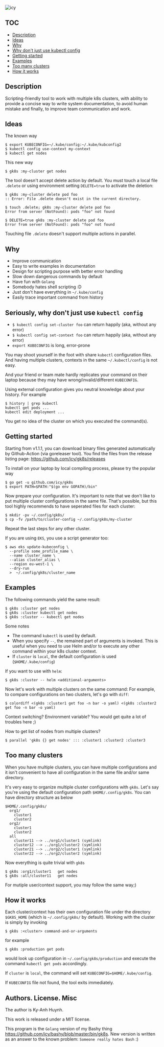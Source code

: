 ![icy](https://github.com/icy/gk8s/workflows/icy/badge.svg)

## TOC

* [Description](#description)
* [Ideas](#ideas)
* [Why](#why)
* [Why don't just use kubectl config](#seriously-why-dont-just-use-kubectl-config)
* [Getting started](#getting-started)
* [Examples](#examples)
* [Too many clusters](#too-many-clusters)
* [How it works](#how-it-works)

## Description

Scripting-friendly tool to work with multiple k8s clusters, with ability to provide a concise way
to write system documentation, to avoid human mistake and finally, to improve team communication and work.

## Ideas

The known way

```
$ export KUBECONFIG=~/.kube/config:~/.kube/kubconfig2
$ kubectl config use-context my-context
$ kubectl get nodes
```

This new way

```
$ gk8s :my-cluster get nodes
```

The tool doesn't accept delete action by default.
You must touch a local file `.delete` or using environment setting `DELETE=true`
to activate the deletion:

```
$ gk8s :my-cluster delete pod foo
:: Error: File .delete doesn't exist in the current directory.

$ touch .delete; gk8s :my-cluster delete pod foo
Error from server (NotFound): pods "foo" not found

$ DELETE=true gk8s :my-cluster delete pod foo
Error from server (NotFound): pods "foo" not found
```

Touching file `.delete` doesn't support multiple actions in parallel.

## Why

* Improve communication
* Easy to write examples in documentation
* Design for scripting purpose with better error handling
* Slow down dangerous commands by default
* Have fun with `Golang`
* Somebody hates shell scripting :D
* Just don't have everything in `~/.kube/config`
* Easily trace important command from history

## Seriously, why don't just use `kubectl config`

* `$ kubectl config set-cluster foo` can return happily (aka, without any error)
* `$ kubectl config set-context foo` can return happily (aka, without any error)
* `export KUBECONFIG` is long, error-prone

You may shoot yourself in the foot with share `kubectl` configuration files.
And having multiple clusters, contexts in the same `~/.kubectl/config` is
not easy.

And your friend or team mate hardly replicates your command on their laptop
because they may have wrong/invalid/different `KUBECONFIG`.

Using external configuration gives you neutral knowledge about your
history. For example

```
$ history | grep kubectl
kubectl get pods ...
kubectl edit deployment ...
```

You get no idea of the cluster on which you executed the command(s).

## Getting started

Starting from v1.1.1, you can download binary files generated automatically 
by Github-Action (via goreleaser tool). You find the files from 
the release listing page: https://github.com/icy/gk8s/releases

To install on your laptop by local compiling process, please try the popular way

```
$ go get -u github.com/icy/gk8s
$ export PATH=$PATH:"$(go env GOPATH)/bin"
```

Now prepare your configuration. It's important to note that
we don't like to put multiple cluster configurations in the same file.
That's possible, but this tool highly recommends to have seperated files
for each cluster:

```
$ mkdir -pv ~/.config/gk8s/
$ cp -fv /path/to/cluster-config ~/.config/gk8s/my-cluster
```

Repeat the last steps for any other cluster.

If you are using `EKS`, you use a script generator too:

```
$ aws eks update-kubeconfig \
  --profile some_profile_name \
  --name cluster_name \
  --alias cluster_alias \
  --region eu-west-1 \
  --dry-run
  >  ~/.config/gk8s/cluster_name
```

## Examples

The following commands yield the same result:

```
$ gk8s :cluster get nodes
$ gk8s :cluster kubectl get nodes
$ gk8s :cluster -- kubectl get nodes
```

Some notes

* The command `kubectl` is used by default.
* When you specify `--`, the remained part of arguments is invoked.
  This is useful when you need to use Helm and/or to execute any other command
  within your k8s cluster context.
* If `cluster` is `local`, the default configuration is used
  (`$HOME/.kube/config`)

If you want to use with `helm`:

```
$ gk8s :cluster -- helm <additional-arguments>
```

Now let's work with multiple clusters on the same command: For example,
to compare configurations on two clusters, let's go with `diff`:

```
$ colordiff <(gk8s :cluster1 get foo -n bar -o yaml) <(gk8s :cluster2 get foo -n bar -o yaml)
```

Context switching? Environment variable? You would get quite a lot of
troubles here ;)

How to get list of nodes from multiple clusters?

```
$ parallel 'gk8s {} get nodes' ::: :cluster1 :cluster2 :cluster3
```

## Too many clusters

When you have multiple clusters, you can have multiple configurations
and it isn't convenient to have all configuration in the same file
and/or same directory.

It's very easy to organize multiple cluster configurations with `gk8s`.
Let's say you're using the default configuration path `$HOME/.config/gk8s`.
You can have directory structure as below

```
$HOME/.config/gk8s/
  org1/
    cluster1
    cluster2
  org2/
    cluster1
    cluster2
  all
    cluster11 --> ../org1/cluster1 (symlink)
    cluster12 --> ../org1/cluster2 (symlink)
    cluster21 --> ../org2/cluster1 (symlink)
    cluster22 --> ../org2/cluster2 (symlink)
```

Now everything is quite trivial with `gk8s`

```
$ gk8s :org1/cluster1   get nodes
$ gk8s :all/cluster11   get nodes
```

For mutiple user/context support, you may follow the same way;)

## How it works

Each cluster/context has their own configuration file under
the directory `$GK8S_HOME` (which is `~/.config/gk8s/` by default).
Working with the cluster is simply by invoking

```
$ gk8s :<cluster> command-and-or-arguments
```

for example

```
$ gk8s :production get pods
```

would look up configuration in `~/.config/gk8s/production`
and execute the command `kubectl get pods` accordingly.

If `cluster` is `local`, the command will set `KUBECONFIG=$HOME/.kube/config`.

If `KUBECONFIG` file not found, the tool exits immediately.

## Authors. License. Misc

The author is Ky-Anh Huynh.

This work is released under a MIT license.

This program is the `Golang` version of my Bashy thing
https://github.com/icy/bashy/blob/master/bin/gk8s.
New version is written as an answer to the known problem:
`Someone really hates Bash` :)

